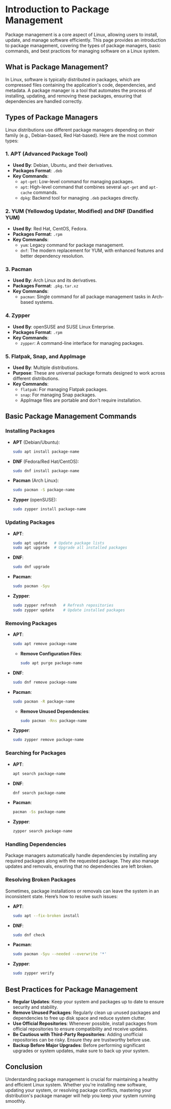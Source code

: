 # Introduction to Package Management

Package management is a core aspect of Linux, allowing users to install, update, and manage software efficiently. This page provides an introduction to package management, covering the types of package managers, basic commands, and best practices for managing software on a Linux system.

## What is Package Management?

In Linux, software is typically distributed in packages, which are compressed files containing the application's code, dependencies, and metadata. A package manager is a tool that automates the process of installing, updating, and removing these packages, ensuring that dependencies are handled correctly.

## Types of Package Managers

Linux distributions use different package managers depending on their family (e.g., Debian-based, Red Hat-based). Here are the most common types:

### 1. **APT (Advanced Package Tool)**

- **Used By**: Debian, Ubuntu, and their derivatives.
- **Packages Format**: `.deb`
- **Key Commands**:
  - `apt-get`: Low-level command for managing packages.
  - `apt`: High-level command that combines several `apt-get` and `apt-cache` commands.
  - `dpkg`: Backend tool for managing `.deb` packages directly.

### 2. **YUM (Yellowdog Updater, Modified) and DNF (Dandified YUM)**

- **Used By**: Red Hat, CentOS, Fedora.
- **Packages Format**: `.rpm`
- **Key Commands**:
  - `yum`: Legacy command for package management.
  - `dnf`: The modern replacement for YUM, with enhanced features and better dependency resolution.

### 3. **Pacman**

- **Used By**: Arch Linux and its derivatives.
- **Packages Format**: `.pkg.tar.xz`
- **Key Commands**:
  - `pacman`: Single command for all package management tasks in Arch-based systems.

### 4. **Zypper**

- **Used By**: openSUSE and SUSE Linux Enterprise.
- **Packages Format**: `.rpm`
- **Key Commands**:
  - `zypper`: A command-line interface for managing packages.

### 5. **Flatpak, Snap, and AppImage**

- **Used By**: Multiple distributions.
- **Purpose**: These are universal package formats designed to work across different distributions.
- **Key Commands**:
  - `flatpak`: For managing Flatpak packages.
  - `snap`: For managing Snap packages.
  - AppImage files are portable and don't require installation.

## Basic Package Management Commands

### Installing Packages

- **APT** (Debian/Ubuntu):

  ```bash
  sudo apt install package-name
  ```

- **DNF** (Fedora/Red Hat/CentOS):

  ```bash
  sudo dnf install package-name
  ```

- **Pacman** (Arch Linux):

  ```bash
  sudo pacman -S package-name
  ```

- **Zypper** (openSUSE):

  ```bash
  sudo zypper install package-name
  ```

### Updating Packages

- **APT**:

  ```bash
  sudo apt update   # Update package lists
  sudo apt upgrade  # Upgrade all installed packages
  ```

- **DNF**:

  ```bash
  sudo dnf upgrade
  ```

- **Pacman**:

  ```bash
  sudo pacman -Syu
  ```

- **Zypper**:

  ```bash
  sudo zypper refresh   # Refresh repositories
  sudo zypper update    # Update installed packages
  ```

### Removing Packages

- **APT**:

  ```bash
  sudo apt remove package-name
  ```

  - **Remove Configuration Files**:

    ```bash
    sudo apt purge package-name
    ```

- **DNF**:

  ```bash
  sudo dnf remove package-name
  ```

- **Pacman**:

  ```bash
  sudo pacman -R package-name
  ```

  - **Remove Unused Dependencies**:

    ```bash
    sudo pacman -Rns package-name
    ```

- **Zypper**:

  ```bash
  sudo zypper remove package-name
  ```

### Searching for Packages

- **APT**:

  ```bash
  apt search package-name
  ```

- **DNF**:

  ```bash
  dnf search package-name
  ```

- **Pacman**:

  ```bash
  pacman -Ss package-name
  ```

- **Zypper**:

  ```bash
  zypper search package-name
  ```

### Handling Dependencies

Package managers automatically handle dependencies by installing any required packages along with the requested package. They also manage updates and removals, ensuring that no dependencies are left broken.

### Resolving Broken Packages

Sometimes, package installations or removals can leave the system in an inconsistent state. Here’s how to resolve such issues:

- **APT**:

  ```bash
  sudo apt --fix-broken install
  ```

- **DNF**:

  ```bash
  sudo dnf check
  ```

- **Pacman**:

  ```bash
  sudo pacman -Syu --needed --overwrite '*'
  ```

- **Zypper**:

  ```bash
  sudo zypper verify
  ```

## Best Practices for Package Management

- **Regular Updates**: Keep your system and packages up to date to ensure security and stability.
- **Remove Unused Packages**: Regularly clean up unused packages and dependencies to free up disk space and reduce system clutter.
- **Use Official Repositories**: Whenever possible, install packages from official repositories to ensure compatibility and receive updates.
- **Be Cautious with Third-Party Repositories**: Adding unofficial repositories can be risky. Ensure they are trustworthy before use.
- **Backup Before Major Upgrades**: Before performing significant upgrades or system updates, make sure to back up your system.

## Conclusion

Understanding package management is crucial for maintaining a healthy and efficient Linux system. Whether you're installing new software, updating your system, or resolving package conflicts, mastering your distribution's package manager will help you keep your system running smoothly.
